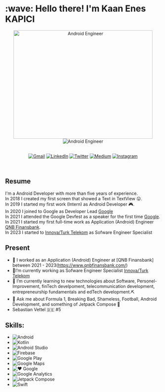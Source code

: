 <h1 align="left" id="kaaneneskpc-title"> :wave: Hello there! I'm Kaan Enes KAPICI </h1>

<div align=center>
  <img height="350" width="450" src="https://i.pinimg.com/originals/e4/26/70/e426702edf874b181aced1e2fa5c6cde.gif" alt="Android Engineer" />
</div>
<div align=center>
  <img src="https://github.com/kaaneneskpc/kaaneneskpc/assets/32849662/c748a8f1-2a53-4870-b9fa-ea230834a237" alt="Android Engineer" />
</div>


<br/>

<p align="center">
  <a href="mailto:kaaneneskpc1@gmail.com"><img src="https://img.icons8.com/bubbles/75/000000/gmail.png" alt="Gmail"/></a>
  <a href="https://www.linkedin.com/in/kaaneneskpc/"><img src="https://img.icons8.com/bubbles/75/000000/linkedin.png" alt="LinkedIn"/></a>
  <a href="https://twitter.com/kaaneneskpc"><img src="https://img.icons8.com/bubbles/75/000000/twitter-circled.png" alt="Twitter"/></a>
  <a href="https://medium.com/@kaaneneskpc"><img src="https://img.icons8.com/bubbles/75/000000/medium-new.png" alt="Medium"/></a>
  <a href="https://www.instagram.com/kaaneneskpc/"><img src="https://img.icons8.com/bubbles/75/000000/instagram-new--v2.png" alt="Instagram"/></a>
</p>

<br/>

## Resume
I'm a Android Developer with more than five years of experience.</br>
In 2018 I created my first screen that showed a Text in TextView 😛.</br>
In 2019 I started my first work (Intern) as Android Developer 🎮.</br>
In 2020 I joined to Google as Developer Lead [Google](https://communityleads.dev/home/ls/profile/kaaneneskpc)</br>
In 2021 I attended the Google Devfest as a speaker for the first time [Google](https://developers.google.com/community/devfest).</br>
In 2021 I started my first full-time work as Application (Android) Engineer [QNB Finansbank](https://www.qnbfinansbank.com/).</br>
In 2023 I started to [Innova/Turk Telekom](https://www.innova.com.tr/tr) as Sofware Engineer Specialist

## Present
- 🔭 I worked as an Application (Android) Engineer at [QNB Finansbank] between 2021 - 2023(https://www.qnbfinansbank.com/)
- 🔭I’m currently working as Sofware Engineer Specialist [Innova/Turk Telekom](https://www.innova.com.tr/tr)
- 🌱 I’m currently learning to new technologies about Software, Personel-Improvement, finTech develpoment, 
telecommunication development, entrepreneurship fundamentals and edTech development.⛏
- 💬 Ask me about Formula 1, Breaking Bad, Shameless, Football, Android Development, and something of Jetpack Compose 🚀
- Sebastian Vettel 🇩🇪 #5

## Skills: 

<ul>
        <li>
            <img src="https://img.shields.io/badge/Android-3DDC84?style=for-the-badge&logo=android&logoColor=white&labelColor=101010" alt="Android">
        </li>
        <li>
            <img src="https://img.shields.io/badge/Kotlin-0095D5?style=for-the-badge&logo=kotlin&logoColor=white&labelColor=101010" alt="Kotlin">
        </li>
        <li>
            <img src="https://img.shields.io/badge/Android_Studio-3DDC84?style=for-the-badge&logo=android-studio&logoColor=white&labelColor=101010" alt="Android Studio">
        </li>
        <li>
            <img src="https://img.shields.io/badge/Firebase-FFCA28?style=for-the-badge&logo=firebase&logoColor=white&labelColor=101010" alt="Firebase">
        </li>
        <li>
            <img src="https://img.shields.io/badge/Google_Play-414141?style=for-the-badge&logo=google%20play&logoColor=white&labelColor=101010" alt="Google Play">
        </li>
        <li>
            <img src="https://img.shields.io/badge/Google_Maps-4285F4?style=for-the-badge&logo=google%20maps&logoColor=white&labelColor=101010" alt="Google Maps">
        </li>
        <li>
            <img src="https://img.shields.io/badge/❤️_Google-EC1C24?style=for-the-badge&logo=google&logoColor=white&labelColor=101010" alt="❤️ Google">
        </li>
        <li>
            <img src="https://img.shields.io/badge/Google_Analytics-E37400?style=for-the-badge&logo=google%20analytics&logoColor=white&labelColor=101010" alt="Google Analytics">
        </li>
        <li>
            <img src="https://img.shields.io/badge/Jetpack%20Compose-3DDC84?style=for-the-badge&logo=android&logoColor=white&labelColor=101010" alt="Jetpack Compose">
        </li>
        <li>
            <img src="https://img.shields.io/badge/swift-F54A2A?style=for-the-badge&logo=swift&logoColor=white&labelColor=101010" alt="Swift">
        </li>
    </ul>

</br>










